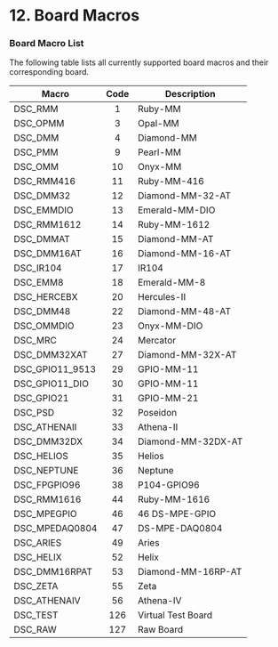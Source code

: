 # 12. Board Macros

### Board Macro List

The following table lists all currently supported board macros and their corresponding board.

| Macro             | Code | Description        |
| ----------------- | :--: | ------------------ |
| DSC\_RMM          |   1  | Ruby-MM            |
| DSC\_OPMM         |   3  | Opal-MM            |
| DSC\_DMM          |   4  | Diamond-MM         |
| DSC\_PMM          |   9  | Pearl-MM           |
| DSC\_OMM          |  10  | Onyx-MM            |
| DSC\_RMM416       |  11  | Ruby-MM-416        |
| DSC\_DMM32        |  12  | Diamond-MM-32-AT   |
| DSC\_EMMDIO       |  13  | Emerald-MM-DIO     |
| DSC\_RMM1612      |  14  | Ruby-MM-1612       |
| DSC\_DMMAT        |  15  | Diamond-MM-AT      |
| DSC\_DMM16AT      |  16  | Diamond-MM-16-AT   |
| DSC\_IR104        |  17  | IR104              |
| DSC\_EMM8         |  18  | Emerald-MM-8       |
| DSC\_HERCEBX      |  20  | Hercules-II        |
| DSC\_DMM48        |  22  | Diamond-MM-48-AT   |
| DSC\_OMMDIO       |  23  | Onyx-MM-DIO        |
| DSC\_MRC          |  24  | Mercator           |
| DSC\_DMM32XAT     |  27  | Diamond-MM-32X-AT  |
| DSC\_GPIO11\_9513 |  29  | GPIO-MM-11         |
| DSC\_GPIO11\_DIO  |  30  | GPIO-MM-11         |
| DSC\_GPIO21       |  31  | GPIO-MM-21         |
| DSC\_PSD          |  32  | Poseidon           |
| DSC\_ATHENAII     |  33  | Athena-II          |
| DSC\_DMM32DX      |  34  | Diamond-MM-32DX-AT |
| DSC\_HELIOS       |  35  | Helios             |
| DSC\_NEPTUNE      |  36  | Neptune            |
| DSC\_FPGPIO96     |  38  | P104-GPIO96        |
| DSC\_RMM1616      |  44  | Ruby-MM-1616       |
| DSC\_MPEGPIO      |  46  | 46 DS-MPE-GPIO     |
| DSC\_MPEDAQ0804   |  47  | DS-MPE-DAQ0804     |
| DSC\_ARIES        |  49  | Aries              |
| DSC\_HELIX        |  52  | Helix              |
| DSC\_DMM16RPAT    |  53  | Diamond-MM-16RP-AT |
| DSC\_ZETA         |  55  | Zeta               |
| DSC\_ATHENAIV     |  56  | Athena-IV          |
| DSC\_TEST         |  126 | Virtual Test Board |
| DSC\_RAW          |  127 | Raw Board          |

